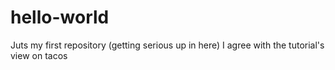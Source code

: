 # hello-world
Juts my first repository (getting serious up in here)
I agree with the tutorial's view on tacos
